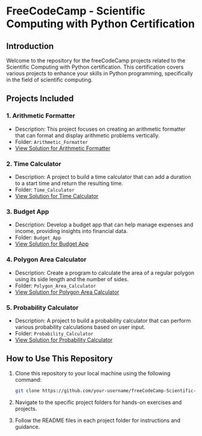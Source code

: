 # FreeCodeCamp - Scientific Computing with Python Certification

## Introduction

Welcome to the repository for the freeCodeCamp projects related to the Scientific Computing with Python certification. This certification covers various projects to enhance your skills in Python programming, specifically in the field of scientific computing.

## Projects Included

### 1. Arithmetic Formatter
- Description: This project focuses on creating an arithmetic formatter that can format and display arithmetic problems vertically.
- Folder: `Arithmetic_Formatter`
- [View Solution for Arithmetic Formatter](https://github.com/Chamodi261/Scientific-Computing-with-Python/tree/main/Arithmetic%20Arranger)

### 2. Time Calculator
- Description: A project to build a time calculator that can add a duration to a start time and return the resulting time.
- Folder: `Time_Calculator`
- [View Solution for Time Calculator](https://github.com/Chamodi261/Scientific-Computing-with-Python/tree/705e0f36fc42d30c315d1869b539dc1a2496ec30/Budget%20App)

### 3. Budget App
- Description: Develop a budget app that can help manage expenses and income, providing insights into financial data.
- Folder: `Budget_App`
- [View Solution for Budget App](https://github.com/Chamodi261/Scientific-Computing-with-Python/tree/705e0f36fc42d30c315d1869b539dc1a2496ec30/Probability%20Calculator)

### 4. Polygon Area Calculator
- Description: Create a program to calculate the area of a regular polygon using its side length and the number of sides.
- Folder: `Polygon_Area_Calculator`
- [View Solution for Polygon Area Calculator](https://github.com/Chamodi261/Scientific-Computing-with-Python/tree/705e0f36fc42d30c315d1869b539dc1a2496ec30/Shape%20Calculator)

### 5. Probability Calculator
- Description: A project to build a probability calculator that can perform various probability calculations based on user input.
- Folder: `Probability_Calculator`
- [View Solution for Probability Calculator](https://github.com/Chamodi261/Scientific-Computing-with-Python/tree/705e0f36fc42d30c315d1869b539dc1a2496ec30/Time%20Calculator)

## How to Use This Repository

1. Clone this repository to your local machine using the following command:
   ```bash
   git clone https://github.com/your-username/freeCodeCamp-Scientific-Computing.git
   ```

2. Navigate to the specific project folders for hands-on exercises and projects.

3. Follow the README files in each project folder for instructions and guidance.
